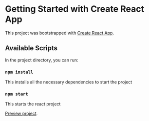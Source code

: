 # Getting Started with Create React App

This project was bootstrapped with [Create React App](https://github.com/facebook/create-react-app).

## Available Scripts

In the project directory, you can run:

### `npm install`

This installs all the necessary dependencies to start the project

### `npm start`

This starts the react project

[Preview project](https://primecrypter.netlify.app/).
